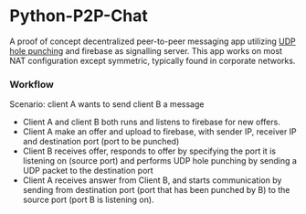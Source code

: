 # Python-P2P-Chat

A proof of concept decentralized peer-to-peer messaging app utilizing [UDP hole punching](https://en.wikipedia.org/wiki/UDP_hole_punching) and firebase as signalling server.
This app works on most NAT configuration except symmetric, typically found in corporate networks.

### Workflow

Scenario: client A wants to send client B a message

- Client A and client B both runs and listens to firebase for new offers. 
- Client A make an offer and upload to firebase, with sender IP, receiver IP and destination port (port to be punched)
- Client B receives offer, responds to offer by specifying the port it is listening on (source port) and performs UDP hole punching by sending a UDP packet to the destination port
- Client A receives answer from Client B, and starts communication by sending from destination port (port that has been punched by B) to the source port (port B is listening on).

